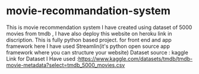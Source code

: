 # movie-recommandation-system
This is movie recommendation system I have created using dataset of 5000 movies from tmdb , I have also deploy this website on heroku link  in discription.
This is fully python based project.
for front end and app framework here I have used Streamlin(it's python open source app framework where you can structure your website)
Dataset source : kaggle
Link for Dataset  I Have used :https://www.kaggle.com/datasets/tmdb/tmdb-movie-metadata?select=tmdb_5000_movies.csv
